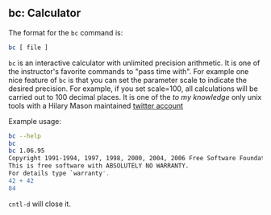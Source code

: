 ## bc: Calculator

The format for the `bc` command is:

```bash
bc [ file ]
```
`bc` is an interactive calculator with unlimited precision arithmetic. It is one of the instructor's favorite commands to "pass time with". For example one nice feature of `bc` is that you can set the parameter scale to indicate the desired precision. For example, if you set scale=100, all calculations will be carried out to 100 decimal places. It is one of the *to my knowledge* only unix tools with a Hilary Mason maintained [twitter account](https://twitter.com/bc_l)

Example usage:

```bash
bc --help
bc
bc 1.06.95
Copyright 1991-1994, 1997, 1998, 2000, 2004, 2006 Free Software Foundation, Inc.
This is free software with ABSOLUTELY NO WARRANTY.
For details type `warranty'.
42 + 42
84
```
`cntl-d` will close it. 